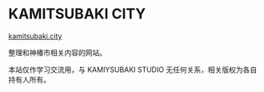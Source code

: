 # KAMITSUBAKI CITY

[kamitsubaki.city](https://kamistubaki.city)

整理和神椿市相关内容的网站。

本站仅作学习交流用，与 KAMIYSUBAKI STUDIO 无任何关系，相关版权为各自持有人所有。

